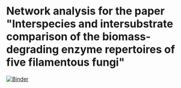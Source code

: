 # Network analysis for the paper "Interspecies and intersubstrate comparison of the biomass-degrading enzyme repertoires of five filamentous fungi"

[![Binder](https://mybinder.org/badge.svg)](https://mybinder.org/v2/gh/fdelogu/fungi-proteomics-net.git/master?urlpath=rstudio)
